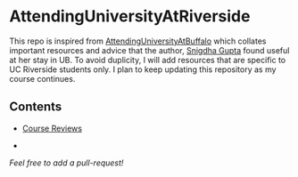 # AttendingUniversityAtRiverside

This repo is inspired from [AttendingUniversityAtBuffalo](https://github.com/snigi-gupta/AttendingUniversityAtBuffalo) which collates important resources 
and advice that the author, [Snigdha Gupta](https://gist.github.com/snigi-gupta/04307be1585712b0410f91061ea16cb5) found useful at her stay in UB. To avoid
duplicity, I will add resources that are specific to UC Riverside students only. I plan to keep updating this repository as my course continues.

## Contents

* [Course Reviews](/Course_Reviews)

* 

*Feel free to add a pull-request!*

